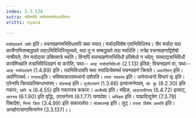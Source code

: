 ```yaml
---
index: 3.3.136
sutra: भविष्यति मर्यादावचनेऽवरस्मिन्
vritti: nyasa

---
```

`मर्यादावचने सति` इति। वचनग्रहणमभिविधावपि यथा स्यात्। मर्यादाविशेष एवाभिविधिश्च। सैव मर्यादा यदा कार्येणाभिसम्बद्ध्यते तदाऽभिविधिरित्युच्यते, यदा तु न सम्बद्ध्यते तदा मर्यादेति। तत्रेह वचनग्रहणाद्विशेषो नाश्रीयते, तेन मर्यादाया उक्तिमात्रे भवति। विनापि वचनग्रहणेनाभिविधौ प्रतिषेधो न भवेत्; यस्माद्यत्राभिविधौ कार्यमिच्छति तत्राभिविधिग्रहणं वा करोति, यथा-- `आङ् मर्यादाभिविध्योः` (2.1.13) इति#; विचनग्रहणं वा, यथा-- `आङ् मर्यादावचने` (1.4.89) इति। तदभिविधावपि यथा स्यादित्येवमर्थं वचनग्रहणं क्रियते। `अवरस्मिन्` इति। अर्वागित्यर्थः। `गन्तव्यः`इति। भविष्यत्कातामध्वनो दर्शयति। `तस्य यदवरम्` इति। अनेनाध्वनो विभागं `द्विः` इति। एतेनापि क्रियाप्रतिबन्धाभावम्। `भोक्ष्यमहे` इति। `भुजोऽनवने` (1.3.66) इत्यात्मनेपदम्, `चोः कुः` (8.2.30) इति गकारः, `खरि च` (8.4.55) इति गकारस्य ककारः।
`अध्यैमहि` इति। महिङ, `आडजादीनाम्` (6.4.72) इत्याट्, `आटश्च` (6.1.90) इति वृद्धिः, उपसर्गस्य (6.1.77) यणादेशः। `अपिबाम` इति। पाघ्रादिसूत्रेण (7.3.78) पिबादेशः, `नित्यं ङितः` (3.4.99) इति सकारलोपः। `भोक्तास्महे` इति। लुट्। `तत्रच विशेषं वक्ष्यति` इति। अनहोरात्राणामित्यनेन (3.3.137)।।